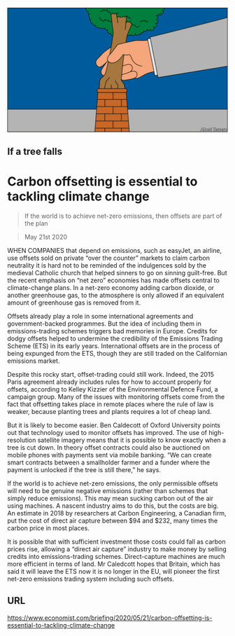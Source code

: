 ![](./images/20200523_BBD002_0.jpg)

## If a tree falls

# Carbon offsetting is essential to tackling climate change

> If the world is to achieve net-zero emissions, then offsets are part of the plan

> May 21st 2020

WHEN COMPANIES that depend on emissions, such as easyJet, an airline, use offsets sold on private “over the counter” markets to claim carbon neutrality it is hard not to be reminded of the indulgences sold by the medieval Catholic church that helped sinners to go on sinning guilt-free. But the recent emphasis on “net zero” economies has made offsets central to climate-change plans. In a net-zero economy adding carbon dioxide, or another greenhouse gas, to the atmosphere is only allowed if an equivalent amount of greenhouse gas is removed from it.

Offsets already play a role in some international agreements and government-backed programmes. But the idea of including them in emissions-trading schemes triggers bad memories in Europe. Credits for dodgy offsets helped to undermine the credibility of the Emissions Trading Scheme (ETS) in its early years. International offsets are in the process of being expunged from the ETS, though they are still traded on the Californian emissions market.

Despite this rocky start, offset-trading could still work. Indeed, the 2015 Paris agreement already includes rules for how to account properly for offsets, according to Kelley Kizzier of the Environmental Defence Fund, a campaign group. Many of the issues with monitoring offsets come from the fact that offsetting takes place in remote places where the rule of law is weaker, because planting trees and plants requires a lot of cheap land.

But it is likely to become easier. Ben Caldecott of Oxford University points out that technology used to monitor offsets has improved. The use of high-resolution satellite imagery means that it is possible to know exactly when a tree is cut down. In theory offset contracts could also be auctioned on mobile phones with payments sent via mobile banking. “We can create smart contracts between a smallholder farmer and a funder where the payment is unlocked if the tree is still there,” he says.

If the world is to achieve net-zero emissions, the only permissible offsets will need to be genuine negative emissions (rather than schemes that simply reduce emissions). This may mean sucking carbon out of the air using machines. A nascent industry aims to do this, but the costs are big. An estimate in 2018 by researchers at Carbon Engineering, a Canadian firm, put the cost of direct air capture between $94 and $232, many times the carbon price in most places.

It is possible that with sufficient investment those costs could fall as carbon prices rise, allowing a “direct air capture” industry to make money by selling credits into emissions-trading schemes. Direct-capture machines are much more efficient in terms of land. Mr Caledcott hopes that Britain, which has said it will leave the ETS now it is no longer in the EU, will pioneer the first net-zero emissions trading system including such offsets.

## URL

https://www.economist.com/briefing/2020/05/21/carbon-offsetting-is-essential-to-tackling-climate-change
